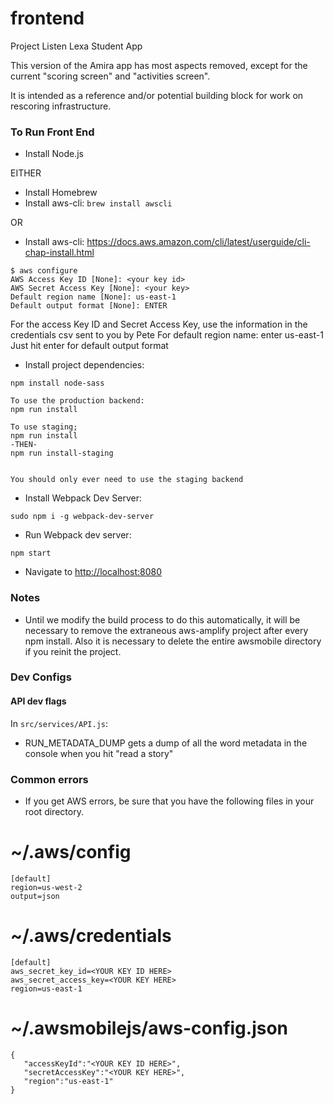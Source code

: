 # frontend
Project Listen Lexa Student App

This version of the Amira app has most aspects removed, except for the current "scoring screen" and "activities screen". 

It is intended as a reference and/or potential building block for work on rescoring infrastructure.

### To Run Front End

 + Install Node.js

 EITHER
 + Install Homebrew
 + Install aws-cli: `brew install awscli`

 OR
 + Install aws-cli: https://docs.aws.amazon.com/cli/latest/userguide/cli-chap-install.html
 ```
$ aws configure
AWS Access Key ID [None]: <your key id>
AWS Secret Access Key [None]: <your key>
Default region name [None]: us-east-1
Default output format [None]: ENTER

```
For the access Key ID and Secret Access Key, use the information in the credentials csv sent to you by Pete
For default region name: enter us-east-1
Just hit enter for default output format

 + Install project dependencies:


```
npm install node-sass

To use the production backend:
npm run install

To use staging;
npm run install
-THEN-
npm run install-staging


You should only ever need to use the staging backend

```

 + Install Webpack Dev Server:

```
sudo npm i -g webpack-dev-server
```

 + Run Webpack dev server:

```
npm start
```
 + Navigate to [http://localhost:8080](http://localhost:8080)


### Notes

 + Until we modify the build process to do this automatically, it will be necessary to remove the extraneous aws-amplify project after every npm install. Also it is necessary to delete the entire awsmobile directory if you reinit the project.


### Dev Configs
#### API dev flags
In `src/services/API.js`:
- RUN_METADATA_DUMP gets a dump of all the word metadata in the console when you hit "read a story"


### Common errors

 + If you get AWS errors, be sure that you have the following files in your root directory.

# ~/.aws/config
```
[default]
region=us-west-2
output=json
```

# ~/.aws/credentials
```
[default]
aws_secret_key_id=<YOUR KEY ID HERE>
aws_secret_access_key=<YOUR KEY HERE>
region=us-east-1
```

# ~/.awsmobilejs/aws-config.json
```
{
   "accessKeyId":"<YOUR KEY ID HERE>",
   "secretAccessKey":"<YOUR KEY HERE>",
   "region":"us-east-1"
}
```
